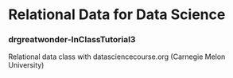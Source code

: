 # Relational Data for Data Science
### drgreatwonder-InClassTutorial3
Relational data class with datasciencecourse.org (Carnegie Melon University)
